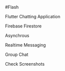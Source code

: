 #Flash

Flutter Chatting Application

Firebase Firestore 

Asynchrous

Realtime Messaging

Group Chat

Check Screenshots